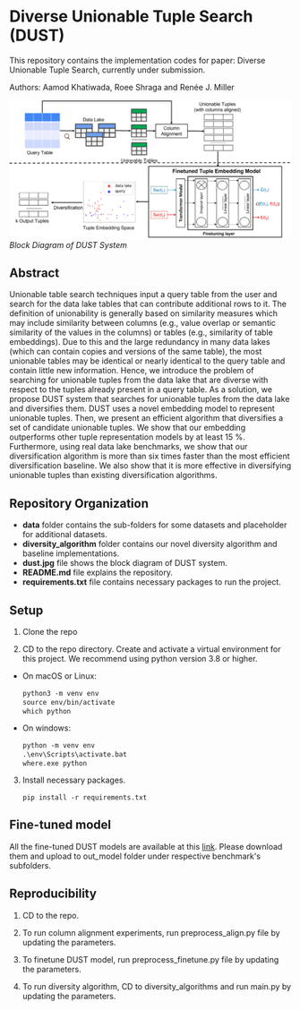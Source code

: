 # Diverse Unionable Tuple Search (DUST)

This repository contains the implementation codes for paper: Diverse Unionable Tuple Search, currently under submission. 

Authors: Aamod Khatiwada, Roee Shraga and Renée J. Miller

![dust blockdiagram](dust.jpg)*Block Diagram of DUST System*

## Abstract

Unionable table search techniques input a query table from the user and search for the data lake tables that can contribute additional rows to it. The definition of unionability is generally based on similarity measures which may include similarity between columns (e.g., value overlap or semantic similarity of the values in the columns) or tables (e.g., similarity of table embeddings). Due to this and the large redundancy in many data lakes (which can contain copies and versions of the same table), the most unionable tables may be identical or nearly identical to the query table and contain little new information. Hence, we introduce the problem of searching for unionable tuples from the data lake that are diverse with respect to the tuples already present in a query table. As a solution, we propose DUST system that searches for unionable tuples from the data lake and diversifies them. DUST uses a novel embedding model to represent unionable tuples. Then, we present an efficient algorithm that diversifies a set of candidate unionable tuples. We show that our embedding outperforms other tuple representation models by at least 15 %. Furthermore, using real data lake benchmarks, we show that our diversification algorithm is more than six times faster than the most efficient diversification baseline. We also show that it is more effective in diversifying unionable tuples than existing diversification algorithms.

## Repository Organization

- **data** folder contains the sub-folders for some datasets and placeholder for additional datasets.
- **diversity_algorithm** folder contains our novel diversity algorithm and baseline implementations.
- **dust.jpg** file shows the block diagram of DUST system.
- **README.md** file explains the repository.
- **requirements.txt** file contains necessary packages to run the project.

## Setup

1. Clone the repo

2. CD to the repo directory. Create and activate a virtual environment for this project. We recommend using python version 3.8 or higher.  
  * On macOS or Linux:
      ```
      python3 -m venv env
      source env/bin/activate
      which python
      ```
  * On windows:
      ```
      python -m venv env
      .\env\Scripts\activate.bat
      where.exe python
      ```

3. Install necessary packages. 
   ```
   pip install -r requirements.txt
   ```

## Fine-tuned model

All the fine-tuned DUST models are available at this [link](https://drive.google.com/drive/folders/15xrVhCN68nfurz2nLeyRNJAGh4ABeckh?usp=sharing). Please download them and upload to out_model folder under respective benchmark's subfolders.

## Reproducibility

1. CD to the repo.

2. To run column alignment experiments, run preprocess_align.py file by updating the parameters.

2. To finetune DUST model, run preprocess_finetune.py file by updating the parameters.

3. To run diversity algorithm, CD to diversity_algorithms and run main.py by updating the parameters.